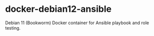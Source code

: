 # docker-debian12-ansible
Debian 11 (Bookworm) Docker container for Ansible playbook and role testing.
